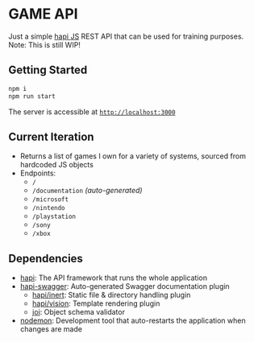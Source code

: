 # GAME API
Just a simple [hapi JS](https://hapi.dev/) REST API that can be used for training purposes.
Note: This is still WIP!

## Getting Started
```bash
npm i
npm run start
```
The server is accessible at [`http://localhost:3000`](http://localhost:3000)

## Current Iteration
- Returns a list of games I own for a variety of systems, sourced from hardcoded JS objects
- Endpoints:
    - `/`
    - `/documentation` _(auto-generated)_
    - `/microsoft`
    - `/nintendo`
    - `/playstation`
    - `/sony`
    - `/xbox`

## Dependencies
- [hapi](https://hapi.dev/): The API framework that runs the whole application
- [hapi-swagger](https://github.com/glennjones/hapi-swagger): Auto-generated Swagger documentation plugin
    - [hapi/inert](https://hapi.dev/family/inert): Static file & directory handling plugin
    - [hapi/vision](https://hapi.dev/family/vision): Template rendering plugin
    - [joi](https://joi.dev/): Object schema validator
- [nodemon](https://nodemon.io/): Development tool that auto-restarts the application when changes are made